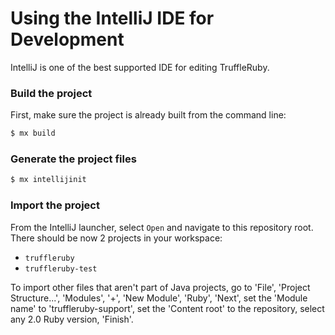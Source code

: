 # Using the IntelliJ IDE for Development

IntelliJ is one of the best supported IDE for editing TruffleRuby.

### Build the project

First, make sure the project is already built from the command line:

```bash
$ mx build
```

### Generate the project files

```bash
$ mx intellijinit
```

### Import the project

From the IntelliJ launcher, select `Open` and navigate to this repository root.
There should be now 2 projects in your workspace:

* `truffleruby`
* `truffleruby-test`

To import other files that aren't part of Java projects, go to 'File', 'Project
Structure...', 'Modules', '+', 'New Module', 'Ruby', 'Next', set the 'Module
name' to 'truffleruby-support', set the 'Content root' to the repository, select
any 2.0 Ruby version, 'Finish'.
